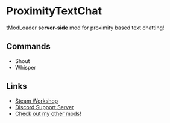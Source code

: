 # ProximityTextChat
tModLoader **server-side** mod for proximity based text chatting!

## Commands
* Shout
* Whisper

## Links
* [Steam Workshop](https://steamcommunity.com/sharedfiles/filedetails/?id=3423915382)
* [Discord Support Server](https://discord.gg/xAQGT4VetN)
* [Check out my other mods!](https://steamcommunity.com/id/mznarnia/myworkshopfiles/?appid=1281930)
